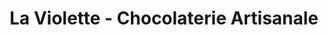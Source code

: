 ---
title: "La Violette - Chocolaterie Artisanale"
url: /murten/la-violette-chocolaterie-artisanale/
shop: Schokolade
---